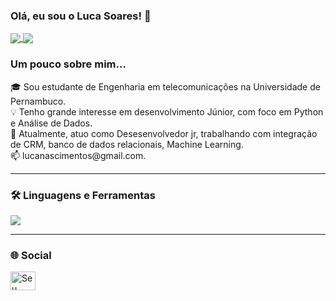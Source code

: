 ### Olá, eu sou o Luca Soares! 👋
<a href="https://github.com/LucaSoares87">
  <img align="center" src="https://github-readme-stats.vercel.app/api?username=LucaSoares87&show_icons=true&theme=dracula&include_all_commits=true&count_private=true"/>
</a>
<a href="https://github.com/LucaSoares87">
  <img align="center" src="https://github-readme-stats.vercel.app/api/top-langs/?username=LucaSoares87&layout=compact&langs_count=8&theme=dracula"/>
</a>

<br/>

### Um pouco sobre mim...
<p align="left">
  🎓 Sou estudante de Engenharia em telecomunicações na Universidade de Pernambuco.<br>
  💡 Tenho grande interesse em desenvolvimento Júnior, com foco em Python e Análise de Dados.<br>
  🚀 Atualmente, atuo como Desesenvolvedor jr, trabalhando com integração de CRM, banco de dados relacionais, Machine Learning.<br>
  📫 lucanascimentos@gmail.com.
</p>

---

### 🛠️ Linguagens e Ferramentas
<p align="left">
  <a href="https://skillicons.dev">
    <img src="https://skillicons.dev/icons?i=salesforce,java,python,aws,docker,git,html,css,js,react,nodejs,postgres,sqlserver&perline=6" />
  </a>
</p>

---

### 🌐 Social
<p align="left">
<a href="linkedin.com/in/lucas-soares-b6a5061b3" target="blank"><img align="center" src="https://raw.githubusercontent.com/rahuldkjain/github-profile-readme-generator/master/src/images/icons/Social/linked-in-alt.svg" alt="Seu LinkedIn" height="30" width="40" /></a>
</p>
